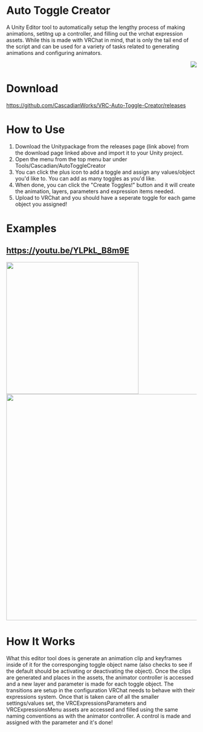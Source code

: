 # Auto Toggle Creator
A Unity Editor tool to automatically setup the lengthy process of making animations, setitng up a controller, and filling out the vrchat expression assets.
While this is made with VRChat in mind, that is only the tail end of the script and can be used for a variety of tasks related to generating animations and configuring animators.<p align="right">
[![](https://c5.patreon.com/external/logo/become_a_patron_button.png)](https://www.patreon.com/cascascas)
</p>

# Download
https://github.com/CascadianWorks/VRC-Auto-Toggle-Creator/releases

# How to Use
1. Download the Unitypackage from the releases page (link above) from the download page linked above and import it to your Unity project.
2. Open the menu from the top menu bar under Tools/Cascadian/AutoToggleCreator
6. You can click the plus icon to add a toggle and assign any values/object you'd like to. You can add as many toggles as you'd like.
7. When done, you can click the "Create Toggles!" button and it will create the animation, layers, parameters and expression items needed.
8. Upload to VRChat and you should have a seperate toggle for each game object you assigned!

# Examples
## https://youtu.be/YLPkL_B8m9E

<p float="left">
<img src="https://user-images.githubusercontent.com/90723146/220522896-78576c33-714b-4d03-af5d-6f57d57d47d8.png" width="350">
<img src="https://user-images.githubusercontent.com/90723146/220524423-add04f3e-1f99-4955-98d7-107cc2cfabcc.png" width="600">
</p>
  
# How It Works
What this editor tool does is generate an animation clip and keyframes inside of it for the corresponging toggle object name (also checks to see if the default should be activating or deactivating the object). Once the clips are generated and places in the assets, the animator controller is accessed and a new layer and parameter is made for each toggle object. The transitions are setup in the configuration VRChat needs to behave with their expressions system. Once that is taken care of all the smaller settings/values set, the VRCExpressionsParameters and VRCExpressionsMenu assets are accessed and filled using the same naming conventions as with the animator controller. A control is made and assigned with the parameter and it's done!
